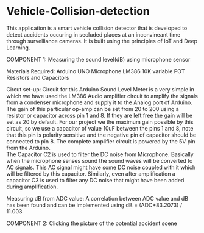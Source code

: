 # Vehicle-Collision-detection

This application is a smart vehicle collision detector that is developed to detect accidents occuring in secluded places at an inconvineant time through survelliance cameras. 
It is built using the principles of IoT and Deep Learning.

COMPONENT 1: Measuring the sound level(dB) using microphone sensor

Materials Required:
Arduino UNO
Microphone
LM386
10K variable POT
Resistors and Capacitors

Circut set-up:
Circuit for this Arduino Sound Level Meter is a very simple in which we have used the LM386 Audio amplifier circuit to amplify the signals from a condenser microphone and supply it to the Analog port of Arduino.
The gain of this particular op-amp can be set from 20 to 200 using a resistor or capacitor across pin 1 and 8. If they are left free the gain will be set as 20 by default. For our project we the maximum gain possible by this circuit, so we use a capacitor of value 10uF between the pins 1 and 8, note that this pin is polarity sensitive and the negative pin of capacitor should be connected to pin 8. The complete amplifier circuit is powered by the 5V pin from the Arduino.  
The Capacitor C2 is used to filter the DC noise from Microphone. Basically when the microphone senses sound the sound waves will be converted to AC signals. This AC signal might have some DC noise coupled with it which will be filtered by this capacitor. Similarly, even after amplification a capacitor C3 is used to filter any DC noise that might have been added during amplification.

Measuring dB from ADC value:
A correlation between ADC value and dB has been found and can be implemented using dB = (ADC+83.2073) / 11.003

COMPONENT 2: Clicking the picture of the potential accident scene


